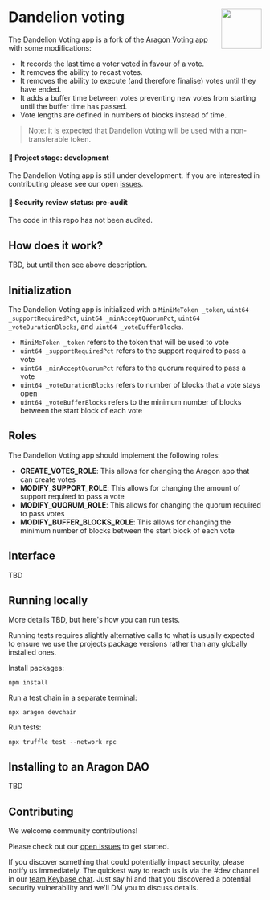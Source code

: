 # Dandelion voting <img align="right" src="https://github.com/1Hive/website/blob/master/website/static/img/bee.png" height="80px" />

The Dandelion Voting app is a fork of the [Aragon Voting app](https://github.com/aragon/aragon-apps/tree/master/apps/voting) with some modifications:
- It records the last time a voter voted in favour of a vote.
- It removes the ability to recast votes.
- It removes the ability to execute (and therefore finalise) votes until they have ended.
- It adds a buffer time between votes preventing new votes from starting until the buffer time has passed.
- Vote lengths are defined in numbers of blocks instead of time.

> Note: it is expected that Dandelion Voting will be used with a non-transferable token.

#### 🐲 Project stage: development

The Dandelion Voting app is still under development. If you are interested in contributing please see our open [issues](https://github.com/1Hive/dissent-voting-app/issues).

#### 🚨 Security review status: pre-audit

The code in this repo has not been audited.

## How does it work?

TBD, but until then see above description.

## Initialization

The Dandelion Voting app is initialized with a `MiniMeToken _token`, `uint64 _supportRequiredPct`, `uint64 _minAcceptQuorumPct`, `uint64 _voteDurationBlocks`, and `uint64 _voteBufferBlocks`.
- `MiniMeToken _token` refers to the token that will be used to vote
- `uint64 _supportRequiredPct` refers to the support required to pass a vote
- `uint64 _minAcceptQuorumPct` refers to the quorum required to pass a vote
- `uint64 _voteDurationBlocks` refers to number of blocks that a vote stays open
- `uint64 _voteBufferBlocks` refers to the minimum number of blocks between the start block of each vote

## Roles

The Dandelion Voting app should implement the following roles:
- **CREATE_VOTES_ROLE**: This allows for changing the Aragon app that can create votes
- **MODIFY_SUPPORT_ROLE**: This allows for changing the amount of support required to pass a vote
- **MODIFY_QUORUM_ROLE**: This allows for changing the quorum required to pass votes
- **MODIFY_BUFFER_BLOCKS_ROLE**: This allows for changing the minimum number of blocks between the start block of each vote

## Interface

TBD

## Running locally

More details TBD, but here's how you can run tests.

Running tests requires slightly alternative calls to what is usually expected to ensure we use the projects package versions rather than any globally installed ones.

Install packages:
```
npm install
```

Run a test chain in a separate terminal:
```
npx aragon devchain
```

Run tests:
```
npx truffle test --network rpc
```

## Installing to an Aragon DAO

TBD

## Contributing

We welcome community contributions!

Please check out our [open Issues](https://github.com/1Hive/dissent-voting-app/issues) to get started.

If you discover something that could potentially impact security, please notify us immediately. The quickest way to reach us is via the #dev channel in our [team Keybase chat](https://1hive.org/contribute/keybase). Just say hi and that you discovered a potential security vulnerability and we'll DM you to discuss details.

